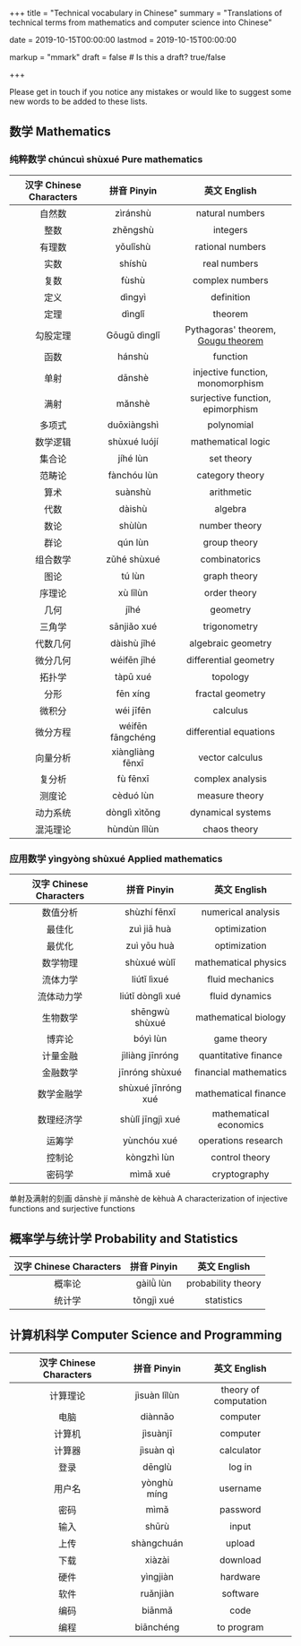 +++
title = "Technical vocabulary in Chinese"
summary = "Translations of technical terms from mathematics and computer science into Chinese"

date = 2019-10-15T00:00:00
lastmod = 2019-10-15T00:00:00

markup = "mmark"
draft = false  # Is this a draft? true/false

+++

Please get in touch if you notice any mistakes or would like to suggest some new words to be added to these lists.

## 数学 Mathematics

### 纯粹数学 chúncuì shùxué Pure mathematics

| 汉字 Chinese Characters | 拼音 Pinyin | 英文 English |
|:----------------------:|:-----------:|:-----------:|
| 自然数 | zìránshù | natural numbers |
| 整数 | zhěngshù | integers |
| 有理数 | yǒulǐshù | rational numbers |
| 实数 | shíshù | real numbers |
| 复数 | fùshù | complex numbers | 
| 定义 | dìngyì | definition |
| 定理 | dìnglǐ | theorem |
| 勾股定理 | Gōugǔ dìnglǐ | Pythagoras' theorem, [Gougu theorem](https://en.wikipedia.org/wiki/Pythagorean_theorem#History) |
| 函数 | hánshù | function | 
| 单射 | dānshè | injective function, monomorphism |
| 满射 | mănshè | surjective function, epimorphism |
| 多项式 | duōxiàngshì | polynomial |
| 数学逻辑 | shùxué luójí | mathematical logic |
| 集合论 | jíhé lùn | set theory |
| 范畴论 | fànchóu lùn | category theory |
| 算术 | suànshù | arithmetic |
| 代数 | dàishù | algebra |
| 数论 | shùlùn | number theory |
| 群论 | qún lùn | group theory |
| 组合数学 | zǔhé shùxué | combinatorics |
| 图论 | tú lùn | graph theory |
| 序理论 | xù lǐlùn | order theory |
| 几何 | jǐhé | geometry |
| 三角学 | sānjiǎo xué | trigonometry |
| 代数几何 | dàishù jǐhé | algebraic geometry |
| 微分几何 | wéifēn jǐhé | differential geometry |
| 拓扑学 | tàpū xué | topology |
| 分形 | fēn xíng | fractal geometry |
| 微积分 | wéi jīfēn | calculus |
| 微分方程 | wéifēn fāngchéng | differential equations |
| 向量分析 | xiàngliàng fēnxī | vector calculus |
| 复分析 | fù fēnxī | complex analysis |
| 测度论 | cèduó lùn | measure theory |
| 动力系统 | dònglì xìtǒng | dynamical systems |
| 混沌理论 | hùndùn lǐlùn | chaos theory |

### 应用数学 yìngyòng shùxué Applied mathematics

| 汉字 Chinese Characters | 拼音 Pinyin | 英文 English |
|:----------------------:|:-----------:|:-----------:|
| 数值分析 | shùzhí fēnxī | numerical analysis |
| 最佳化 | zuì jiā huà | optimization |
| 最优化 | zuì yōu huà | optimization | 
| 数学物理 | shùxué wùlǐ | mathematical physics |
| 流体力学 | liútǐ lìxué | fluid mechanics |
| 流体动力学 | liútǐ dònglì xué | fluid dynamics |
| 生物数学 | shēngwù shùxué | mathematical biology |
| 博弈论 | bóyì lùn | game theory |
| 计量金融 | jìliàng jīnróng | quantitative finance |
| 金融数学 | jīnróng shùxué | financial mathematics |
| 数学金融学 | shùxué jīnróng xué | mathematical finance |
| 数理经济学 | shùlǐ jīngjì xué | mathematical economics |
| 运筹学 | yùnchóu xué | operations research |
| 控制论 | kòngzhì lùn | control theory |
| 密码学 | mìmǎ xué | cryptography |

单射及满射的刻画
dānshè jí mănshè de kèhuà
A characterization of injective functions and surjective functions

## 概率学与统计学 Probability and Statistics

| 汉字 Chinese Characters | 拼音 Pinyin | 英文 English |
|:----------------------:|:-----------:|:-----------:|
| 概率论 | gàilǜ lùn | probability theory |
| 统计学 | tǒngjì xué | statistics |

## 计算机科学 Computer Science and Programming

| 汉字 Chinese Characters | 拼音 Pinyin | 英文 English |
|:----------------------:|:-----------:|:-----------:|
| 计算理论 | jìsuàn lǐlùn | theory of computation |
| 电脑 | diànnǎo | computer | 
| 计算机 | jìsuànjī | computer | 
| 计算器 | jìsuàn qì | calculator | 
| 登录 | dēnglù | log in | 
| 用户名 | yònghù míng | username | 
| 密码 | mìmǎ | password | 
| 输入 | shūrù | input | 
| 上传 | shàngchuán | upload | 
| 下载 | xiàzài | download | 
| 硬件 | yìngjiàn | hardware | 
| 软件 | ruǎnjiàn | software | 
| 编码 | biānmǎ | code | 
| 编程 | biānchéng | to program | 

